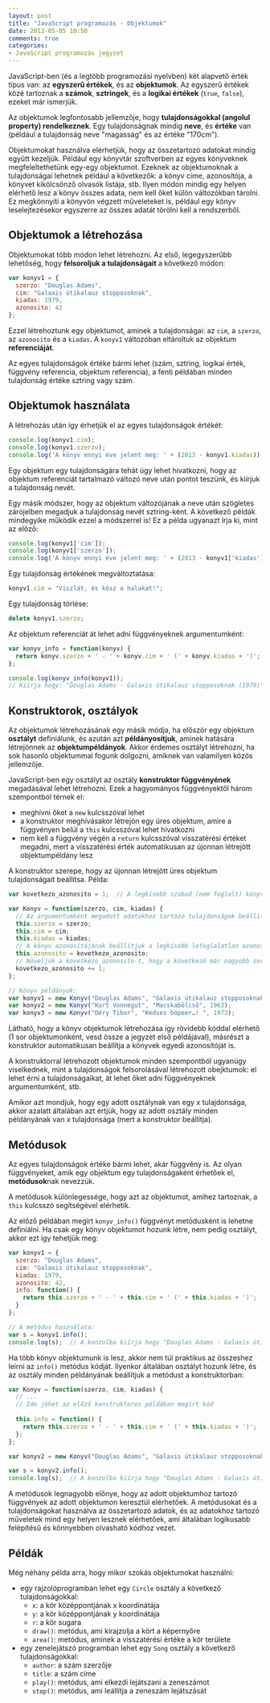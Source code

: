 ```yaml
---
layout: post
title: "JavaScript programozás - Objektumok"
date: 2013-05-05 10:50
comments: true
categories: 
- JavaScript programozás jegyzet
---
```


JavaScript-ben (és a legtöbb programozási nyelvben) két alapvető érték típus van: az **egyszerű értékek**, és az **objektumok**. Az egyszerű értékek közé tartoznak a **számok**, **sztringek**, és a **logikai értékek** (`true`, `false`), ezeket már ismerjük.

Az objektumok legfontosabb jellemzője, hogy **tulajdonságokkal (angolul property) rendelkeznek**. Egy tulajdonságnak mindig **neve**, és **értéke** van (például a tulajdonság neve "magasság" és az értéke "170cm").

Objektumokat használva elérhetjük, hogy az összetartozó adatokat mindig együtt kezeljük. Például egy könyvtár szoftverben az egyes könyveknek megfeleltethetünk egy-egy objektumot. Ezeknek az objektumoknak a tulajdonságai lehetnek például a következők: a könyv címe, azonosítója, a könyvet kikölcsönző olvasók listája, stb. Ilyen módon mindig egy helyen elérhető lesz a könyv összes adata, nem kell őket külön változókban tárolni. Ez megkönnyíti a könyvön végzett műveleteket is, például egy könyv leselejtezésekor egyszerre az összes adatát törölni kell a rendszerből.

<!-- more -->

Objektumok a létrehozása
------------------------

Objektumokat több módon lehet létrehozni. Az első, legegyszerűbb lehetőség, hogy **felsoroljuk a tulajdonságait** a következő módon:

```javascript
var konyv1 = {
  szerzo: "Douglas Adams",
  cim: "Galaxis útikalauz stopposoknak",
  kiadas: 1979,
  azonosito: 42
};
```

Ezzel létrehoztunk egy objektumot, aminek a tulajdonságai: az `cim`, a `szerzo`, az `azonosito` és a `kiadas`. A `konyv1` változóban eltároltuk az objektum **referenciáját**.

Az egyes tulajdonságok értéke bármi lehet (szám, sztring, logikai érték, függvény referencia, objektum referencia), a fenti példában minden tulajdonság értéke sztring vagy szám.

Objektumok használata
---------------------

A létrehozás után így érhetjük el az egyes tulajdonságok értékét:

```javascript
console.log(konyv1.cim);
console.log(konyv1.szerzo);
console.log('A könyv ennyi éve jelent meg: ' + (2013 - konyv1.kiadas));
```

Egy objektum egy tulajdonságára tehát úgy lehet hivatkozni, hogy az objektum referenciát tartalmazó változó neve után pontot teszünk, és kiírjuk a tulajdonság nevét.

Egy másik módszer, hogy az objektum változójának a neve után szögletes zárójelben megadjuk a tulajdonság nevét sztring-ként. A következő példák mindegyike működik ezzel a módszerrel is! Ez a példa ugyanazt írja ki, mint az előző:

```javascript
console.log(konyv1['cim']);
console.log(konyv1['szerzo']);
console.log('A könyv ennyi éve jelent meg: ' + (2013 - konyv1['kiadas']));
```

Egy tulajdonság értékének megváltoztatása:

```javascript
konyv1.cim = "Viszlát, és kösz a halakat!";
```

Egy tulajdonság törlése:

```javascript
delete konyv1.szerzo;
```

Az objektum referenciát át lehet adni függvényeknek argumentumként:

```javascript
var konyv_info = function(konyv) {
  return konyv.szerzo + ' - ' + konyv.cim + ' (' + konyv.kiadas + ')';
};

console.log(konyv_info(konyv1));
// Kiírja hogy: "Douglas Adams - Galaxis útikalauz stopposoknak (1979)"
```

Konstruktorok, osztályok
------------------------

Az objektumok létrehozásának egy másik módja, ha először egy objektum **osztályt** definiálunk, és azután azt **példányosítjuk**, aminek hatására létrejönnek az **objektumpéldányok**. Akkor érdemes osztályt létrehozni, ha sok hasonló objektummal fogunk dolgozni, amiknek van valamilyen közös jellemzője.

JavaScript-ben egy osztályt az osztály **konstruktor függvényének** megadásával lehet létrehozni. Ezek a hagyományos függvényektől három szempontból térnek el:

* meghívni őket a `new` kulcsszóval lehet
* a konstruktor meghívásakor létrejön egy üres objektum, amire a függvényen belül a `this` kulcsszóval lehet hivatkozni
* nem kell a függvény végén a `return` kulcsszóval visszatérési értéket megadni, mert a visszatérési érték automatikusan az újonnan létrejött objektumpéldány lesz

A konstruktor szerepe, hogy az újonnan létrejött üres objektum tulajdonságait beállítsa. Példa:

```javascript
var kovetkezo_azonosito = 1;  // A legkisebb szabad (nem foglalt) könyv azonosító

var Konyv = function(szerzo, cim, kiadas) {
  // Az argumentumként megadott adatokhoz tartozó tulajdonságok beállítása
  this.szerzo = szerzo;
  this.cim = cim;
  this.kiadas = kiadas;
  // A könyv azonosítájának beállítjuk a legkisebb lefoglalatlan azonosítót
  this.azonosito = kovetkezo_azonosito;
  // Növeljük a kovetkezo_azonosito-t, hogy a következő már nagyobb sorszámot kapjon
  kovetkezo_azonosito += 1;
};

// Könyv példányok:
var konyv1 = new Konyv("Douglas Adams", "Galaxis útikalauz stopposoknak", 1979);
var konyv2 = new Konyv("Kurt Vonnegut", "Macskabölcső", 1963);
var konyv3 = new Konyv("Déry Tibor", "Kedves bópeer…! ", 1973);
```

Látható, hogy a könyv objektumok létrehozása így rövidebb kóddal elérhető (1 sor objektumonként, vesd össze a jegyzet első példájával), másrészt a konstruktor automatikusan beállítja a könyvek egyedi azonosítóját is.

A konstruktorral létrehozott objektumok minden szempontból ugyanúgy viselkednek, mint a tulajdonságok felsorolásával létrehozott obejktumok: el lehet érni a tulajdonságaikat, át lehet őket adni függvényeknek argumentumként, stb.

Amikor azt mondjuk, hogy egy adott osztálynak van egy *x* tulajdonsága, akkor azalatt általában azt értjük, hogy az adott osztály minden példányának van *x* tulajdonsága (mert a konstruktor beállítja).

Metódusok
---------

Az egyes tulajdonságok értéke bármi lehet, akár függvény is. Az olyan függvényeket, amik egy objektum egy tulajdonságaként érhetőek el, **metódusok**nak nevezzük.

A metódusok különlegessége, hogy azt az objektumot, amihez tartoznak, a `this` kulcsszó segítségével elérhetik.

Az előző példában megírt `konyv_info()` függvényt metódusként is lehetne definiálni. Ha csak egy könyv objektumot hozunk létre, nem pedig osztályt, akkor ezt így tehetjük meg:

```javascript
var konyv1 = {
  szerzo: "Douglas Adams",
  cim: "Galaxis útikalauz stopposoknak",
  kiadas: 1979,
  azonosito: 42,
  info: function() {
    return this.szerzo + ' - ' + this.cim + ' (' + this.kiadas + ')';
  }
};

// A metódus használata:
var s = konyv1.info();
console.log(s);  // A konzolba kiírja hogy "Douglas Adams - Galaxis útikalauz stopposoknak (1979)"
```

Ha több könyv objektumunk is lesz, akkor nem túl praktikus az összeshez leírni az `info()` metódus kódját. Ilyenkor általában osztályt hozunk létre, és az osztály minden példányának beállítjuk a metódust a konstruktorban:

```javascript
var Konyv = function(szerzo, cim, kiadas) {
  // ...
  // Ide jöhet az előző konstruktoros példában megírt kód
  
  this.info = function() {
    return this.szerzo + ' - ' + this.cim + ' (' + this.kiadas + ')';
  };
};

var konyv2 = new Konyv("Douglas Adams", "Galaxis útikalauz stopposoknak", 1979);

var s = konyv2.info();
console.log(s);  // A konzolba kiírja hogy "Douglas Adams - Galaxis útikalauz stopposoknak (1979)"
```

A metódusok legnagyobb előnye, hogy az adott objektumhoz tartozó függvények az adott objektumon keresztül elérhetőek. A metódusokat és a tulajdonságokat használva az összetartozó adatok, és az adatokhoz tartozó műveletek mind egy helyen lesznek elérhetőek, ami általában logikusabb felépítésű és könnyebben olvasható kódhoz vezet.

Példák
------

Még néhány példa arra, hogy mikor szokás objektumokat használni:

* egy rajzolóprogramban lehet egy `Circle` osztály a következő tulajdonságokkal:
  * `x`: a kör középpontjának x koordinátája
  * `y`: a kör középpontjának y koordinátája
  * `r`: a kör sugara
  * `draw()`: metódus, ami kirajzolja a kört a képernyőre
  * `area()`: metódus, aminek a visszatérési értéke a kör területe
* egy zenelejátszó programban lehet egy `Song` osztály a következő tulajdonságokkal:
  * `author`: a szám szerzője
  * `title`: a szám címe
  * `play()`: metódus, ami elkezdi lejátszani a zeneszámot
  * `stop()`: metódus, ami leállítja a zeneszám lejátszását

